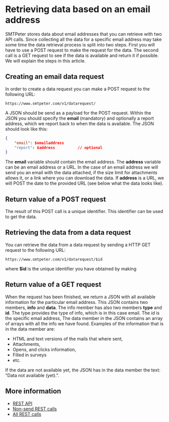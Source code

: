 # Retrieving data based on an email address

SMTPeter stores data about email addresses that you can retrieve with two 
API calls. Since collecting all the data for a specific email address may 
take some time the data retrieval process is split into two steps. 
First you will have to use a POST request to make the request for the 
data. The second call is a GET request to see if the data is available and 
return it if possible. We will explain the steps in this article.

## Creating an email data request

In order to create a data request you can make a POST request to the following
URL:

`https://www.smtpeter.com/v1/datarequest/`

A JSON should be send as a payload for the POST request. Within the JSON 
you should specify the **email** (mandatory) and optionally a report address, 
which we report back to when the data is available. The JSON should look 
like this:

```json
{
    "email": $emailaddress
    "report": $address          // optional
}
```
The **email** variable should contain the email address. The **address** 
variable can be an email address or a URL. In the case of an email address
we will send you an email with the data attached, if the size limit for 
attachments allows it, or a link where you can download the data. 
If **address** is a URL, we will POST the date to the provided URL 
(see below what the data looks like).

## Return value of a POST request

The result of this POST call is a unique identifier. This identifier can be
used to get the data.

## Retrieving the data from a data request

You can retrieve the data from a data request by sending a HTTP GET request
to the following URL:

`https://www.smtpeter.com/v1/datarequest/$id`

where **$id** is the unique identifier you have obtained by making 

## Return value of a GET request

When the request has been finished, we return a JSON with all available
information for the particular email address. This JSON contains two members,
**info** and **data**. The info member has also two members **type** and **id**.
 The type provides the type of info, which is in this case email. 
The *id* is the specific email address, The data
member in the JSON contains an array of arrays with all the info we have
found. Examples of the information that is in the data member are:
- HTML and text versions of the mails that where sent,
- Attachments,
- Opens, and clicks information,
- Filled in surveys
- etc.

If the data are not available yet, the JSON has in the data member the text:
"Data not available (yet).".

## More information

* [REST API](rest-api)
* [Non-send REST calls](rest-other-calls)
* [All REST calls](all-rest-calls)
